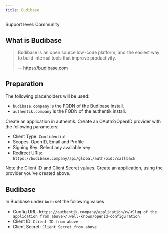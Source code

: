 ```yaml
---
title: Budibase
---
```


<span class="badge badge--secondary">Support level: Community</span>

## What is Budibase

> Budibase is an open source low-code platform, and the easiest way to build internal tools that improve productivity.
>
> -- https://budibase.com

## Preparation

The following placeholders will be used:

-   `budibase.company` is the FQDN of the Budibase install.
-   `authentik.company` is the FQDN of the authentik install.

Create an application in authentik. Create an OAuth2/OpenID provider with the following parameters:

-   Client Type: `Confidential`
-   Scopes: OpenID, Email and Profile
-   Signing Key: Select any available key
-   Redirect URIs: `https://budibase.company/api/global/auth/oidc/callback`

Note the Client ID and Client Secret values. Create an application, using the provider you've created above.

## Budibase

In Budibase under `Auth` set the following values

-   Config URL: `https://authentik.company/application/o/<Slug of the application from above>/.well-known/openid-configuration`
-   Client ID: `Client ID from above`
-   Client Secret: `Client Secret from above`
